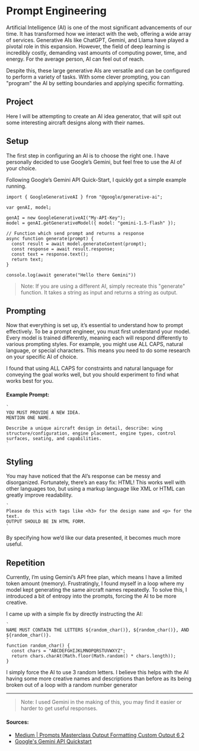 # Prompt Engineering

Artificial Intelligence (AI) is one of the most significant advancements of our time. It has transformed how we interact with the web, offering a wide array of services. Generative AIs like ChatGPT, Gemini, and Llama have played a pivotal role in this expansion. However, the field of deep learning is incredibly costly, demanding vast amounts of computing power, time, and energy. For the average person, AI can feel out of reach.

Despite this, these large generative AIs are versatile and can be configured to perform a variety of tasks. With some clever prompting, you can "program" the AI by setting boundaries and applying specific formatting.

## Project

Here I will be attempting to create an AI idea generator, that will spit out some interesting aircraft designs along with their names.

## Setup

The first step in configuring an AI is to choose the right one. I have personally decided to use Google’s Gemini, but feel free to use the AI of your choice.

Following Google’s Gemini API Quick-Start, I quickly got a simple example running.

```JS
import { GoogleGenerativeAI } from "@google/generative-ai";

var genAI, model;

genAI = new GoogleGenerativeAI("My-API-Key");
model = genAI.getGenerativeModel({ model: "gemini-1.5-flash" });

// Function which send prompt and returns a response
async function generate(prompt) {
  const result = await model.generateContent(prompt);
  const response = await result.response;
  const text = response.text();
  return text;
}

console.log(await generate("Hello there Gemini"))
```

> Note: If you are using a different AI, simply recreate this "generate" function. It takes a string as input and returns a string as output.

## Prompting

Now that everything is set up, it’s essential to understand how to prompt effectively. To be a prompt engineer, you must first understand your model. Every model is trained differently, meaning each will respond differently to various prompting styles. For example, you might use ALL CAPS, natural language, or special characters. This means you need to do some research on your specific AI of choice.

I found that using ALL CAPS for constraints and natural language for conveying the goal works well, but you should experiment to find what works best for you.

#### Example Prompt:

```JS
`
YOU MUST PROVIDE A NEW IDEA.
MENTION ONE NAME.

Describe a unique aircraft design in detail, describe: wing structure/configuration, engine placement, engine types, control surfaces, seating, and capabilities.
`
```

## Styling

You may have noticed that the AI’s response can be messy and disorganized. Fortunately, there’s an easy fix: HTML! This works well with other languages too, but using a markup language like XML or HTML can greatly improve readability.

```JS
`
Please do this with tags like <h3> for the design name and <p> for the text.
OUTPUT SHOULD BE IN HTML FORM.
`
```

By specifying how we’d like our data presented, it becomes much more useful.

## Repetition

Currently, I’m using Gemini’s API free plan, which means I have a limited token amount (memory). Frustratingly, I found myself in a loop where my model kept generating the same aircraft names repeatedly. To solve this, I introduced a bit of entropy into the prompts, forcing the AI to be more creative.

I came up with a simple fix by directly instructing the AI:

```JS
`
NAME MUST CONTAIN THE LETTERS ${random_char()}, ${random_char()}, AND ${random_char()}.
`
function random_char() {
  const chars = "ABCDEFGHIJKLMNOPQRSTUVWXYZ";
  return chars.charAt(Math.floor(Math.random() * chars.length));
}
```

I simply force the AI to use 3 random letters. I believe this helps with the AI having some more creative names and descriptions than before as its being broken out of a loop with a random number generator

---

> Note: I used Gemini in the making of this, you may find it easier or harder to get useful responses.

#### Sources:

- [Medium | Prompts Masterclass Output Formatting Custom Output 6 2](https://pub.aimind.so/prompts-masterclass-output-formatting-custom-output-6-256bb3b0d14e)
- [Google's Gemini API Quickstart](https://ai.google.dev/gemini-api/docs/quickstart?lang=web)
